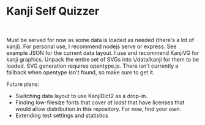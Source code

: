 <h1>Kanji Self Quizzer</h1><br>
<p>Must be served for now as some data is loaded as needed (there's a lot of kanji). For personal use, I recommend nodejs serve or express. See example JSON for the current data layout. I use and recommend KanjiVG for kanji graphics. Unpack the entire set of SVGs into \<page directory\>/data/kanji for them to be loaded. SVG generation requires opentype.js. There isn't currently a fallback when opentype isn't found, so make sure to get it.</p>
<p>Future plans:</p>
<ul>
	<li>Switching data layout to use KanjiDict2 as a drop-in.</li>
	<li>Finding low-filesize fonts that cover <i>at least</i> that have licenses that would allow distribution in this repository. For now, find your own.</li>
	<li>Extending test settings and statistics</li>
</ul>